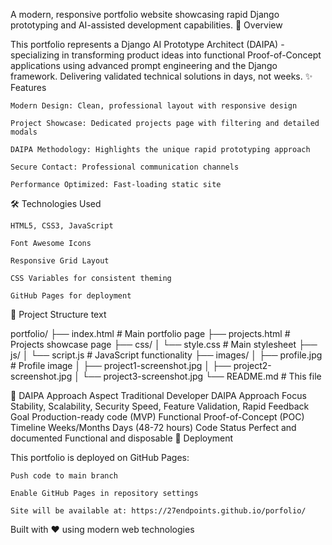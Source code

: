 A modern, responsive portfolio website showcasing rapid Django prototyping and AI-assisted development capabilities.
🚀 Overview

This portfolio represents a Django AI Prototype Architect (DAIPA) - specializing in transforming product ideas into functional Proof-of-Concept applications using advanced prompt engineering and the Django framework. Delivering validated technical solutions in days, not weeks.
✨ Features

    Modern Design: Clean, professional layout with responsive design

    Project Showcase: Dedicated projects page with filtering and detailed modals

    DAIPA Methodology: Highlights the unique rapid prototyping approach

    Secure Contact: Professional communication channels

    Performance Optimized: Fast-loading static site

🛠️ Technologies Used

    HTML5, CSS3, JavaScript

    Font Awesome Icons

    Responsive Grid Layout

    CSS Variables for consistent theming

    GitHub Pages for deployment

📁 Project Structure
text

portfolio/
├── index.html              # Main portfolio page
├── projects.html           # Projects showcase page
├── css/
│   └── style.css          # Main stylesheet
├── js/
│   └── script.js          # JavaScript functionality
├── images/
│   ├── profile.jpg        # Profile image
│   ├── project1-screenshot.jpg
│   ├── project2-screenshot.jpg
│   └── project3-screenshot.jpg
└── README.md              # This file

🎯 DAIPA Approach
Aspect	Traditional Developer	DAIPA Approach
Focus	Stability, Scalability, Security	Speed, Feature Validation, Rapid Feedback
Goal	Production-ready code (MVP)	Functional Proof-of-Concept (POC)
Timeline	Weeks/Months	Days (48-72 hours)
Code Status	Perfect and documented	Functional and disposable
🚀 Deployment

This portfolio is deployed on GitHub Pages:

    Push code to main branch

    Enable GitHub Pages in repository settings

    Site will be available at: https://27endpoints.github.io/porfolio/

Built with ❤️ using modern web technologies
